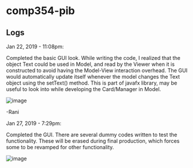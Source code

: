 # comp354-pib

## Logs


Jan 22, 2019 - 11:08pm:

Completed the basic GUI look. While writing the code, I realized that the object Text could be used in Model, and read by the Viewer when it is constructed to avoid having the Model-View interaction overhead. The GUI would automatically update itself whenever the model changes the Text object using the setText() method. This is part of javafx library, may be useful to look into while developing the Card/Manager in Model.

![image](https://drive.google.com/uc?export=view&id=1ZgoUle2b5zF5NY6mQAGkeoQOmyHTGutv)

-Rani


Jan 27, 2019 - 7:29pm:

Completed the GUI. There are several dummy codes written to test the functionality. These will be erased during final production, which forces some to be revamped for other functionality.


![image](https://drive.google.com/uc?export=view&id=1iULsCRsBDgCbQs45UTBxQallmXX1vwEA)

